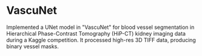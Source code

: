 # VascuNet
Implemented a UNet model in "VascuNet" for blood vessel segmentation in Hierarchical Phase-Contrast Tomography (HiP-CT) kidney imaging data during a Kaggle competition. It processed high-res 3D TIFF data, producing binary vessel masks.
